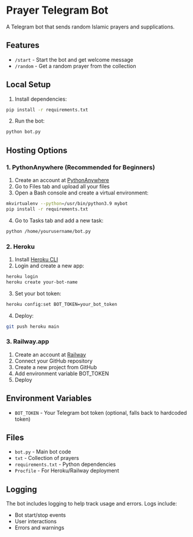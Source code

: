 # Prayer Telegram Bot

A Telegram bot that sends random Islamic prayers and supplications.

## Features
- `/start` - Start the bot and get welcome message
- `/random` - Get a random prayer from the collection

## Local Setup
1. Install dependencies:
```bash
pip install -r requirements.txt
```

2. Run the bot:
```bash
python bot.py
```

## Hosting Options

### 1. PythonAnywhere (Recommended for Beginners)
1. Create an account at [PythonAnywhere](https://www.pythonanywhere.com)
2. Go to Files tab and upload all your files
3. Open a Bash console and create a virtual environment:
```bash
mkvirtualenv --python=/usr/bin/python3.9 mybot
pip install -r requirements.txt
```
4. Go to Tasks tab and add a new task:
```bash
python /home/yourusername/bot.py
```

### 2. Heroku
1. Install [Heroku CLI](https://devcenter.heroku.com/articles/heroku-cli)
2. Login and create a new app:
```bash
heroku login
heroku create your-bot-name
```
3. Set your bot token:
```bash
heroku config:set BOT_TOKEN=your_bot_token
```
4. Deploy:
```bash
git push heroku main
```

### 3. Railway.app
1. Create an account at [Railway](https://railway.app)
2. Connect your GitHub repository
3. Create a new project from GitHub
4. Add environment variable BOT_TOKEN
5. Deploy

## Environment Variables
- `BOT_TOKEN` - Your Telegram bot token (optional, falls back to hardcoded token)

## Files
- `bot.py` - Main bot code
- `txt` - Collection of prayers
- `requirements.txt` - Python dependencies
- `Procfile` - For Heroku/Railway deployment

## Logging
The bot includes logging to help track usage and errors. Logs include:
- Bot start/stop events
- User interactions
- Errors and warnings
